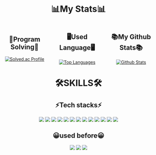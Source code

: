 <div align=center>



<h1>📊My Stats📊</h1>

<div style="display: flex; align-items: center; gap: 20px;">
    <div>
        <h2>🔑Program Solving🔑</h2>
        <a href="https://solved.ac/dmseordl">
            <img src="http://mazassumnida.wtf/api/generate_badge?boj=dmseordl" alt="Solved.ac Profile">
        </a>
    </div>
    <div>
        <h2>🖥️Used Language🖥️</h2>
        <a href="https://github.com/MetoeRiver/github-readme-stats">
            <img src="https://github-readme-stats.vercel.app/api/top-langs/?username=MeteoRiver&layout=compact" alt="Top Languages">
        </a>
    </div>
    <div>
        <h2>📚My Github Stats📚</h2>
        <a href="https://github.com/MetoeRiver/github-readme-stats">
            <img src="https://github-readme-stats.vercel.app/api?username=MeteoRiver&theme=tokyonight" alt="Github Stats">
        </a>
    </div>
</div>




<h1>🛠️SKILLS🛠️</h1>
<h2>⚡Tech stacks⚡</h2>
 <img src="https://img.shields.io/badge/JAVA-744E3B?style=for-the-badge"/>

 <img src="https://img.shields.io/badge/React-20232A?style=for-the-badge&logo=react&logoColor=61DAFB"/>

 <img src="https://img.shields.io/badge/Spring-6DB33F?style=for-the-badge&logo=spring&logoColor=white"/>
 <img src="https://img.shields.io/badge/springboot-6DB33F?style=for-the-badge&logo=springboot&logoColor=white">
 <img src="https://img.shields.io/badge/springsecurity-6DB33F?style=for-the-badge&logo=springsecurity&logoColor=white">

 <img src="https://img.shields.io/badge/spring data JPA-6DB33F?style=for-the-badge">
 <img src="https://img.shields.io/badge/MyBatis-000000?style=for-the-badge">

 <img src="https://img.shields.io/badge/mysql-4479A1?style=for-the-badge&logo=mysql&logoColor=white">
 <img src="https://img.shields.io/badge/redis-FF4438?style=for-the-badge&logo=redis&logoColor=white">
 <img src="https://img.shields.io/badge/mongodb-47A248?style=for-the-badge&logo=mongodb&logoColor=white">
 <img src="https://img.shields.io/badge/jenkins-D24939?style=for-the-badge&logo=jenkins&logoColor=white">
 <img src="https://img.shields.io/badge/docker-2496ED?style=for-the-badge&logo=docker&logoColor=white">
 <img src="https://img.shields.io/badge/navercloud-03C75A?style=for-the-badge&logo=naver&logoColor=white">


<h2>😀used before😀</h2>
    <img src="https://img.shields.io/badge/C-A8B9CC?style=flat&logo=C&logoColor=white"/>
    <img src="https://img.shields.io/badge/Android-34A853?style=flat&logo=Android&logoColor=white"/>
    <img src="https://img.shields.io/badge/php-777BB4?style=flat&logo=php&logoColor=white"/>
</div>

